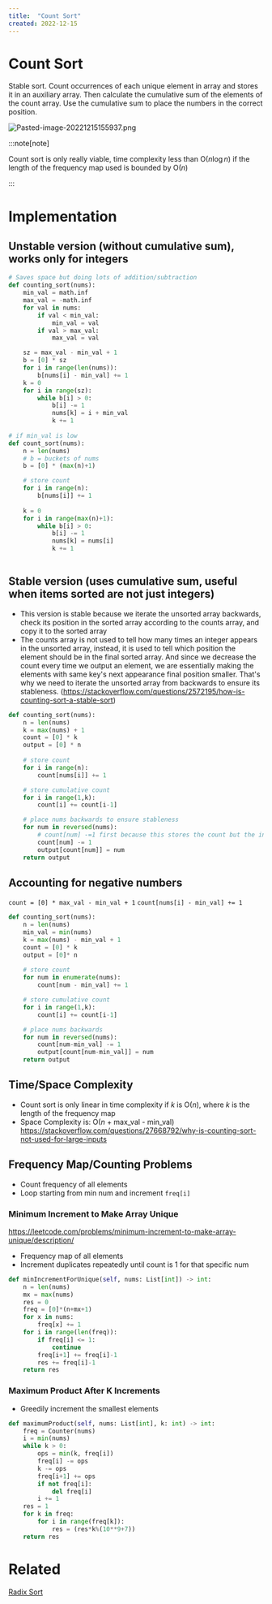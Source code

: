 ```yaml
---
title:  "Count Sort"
created: 2022-12-15
---
```

# Count Sort
Stable sort. Count occurrences of each unique element in array and stores it in an auxiliary array. Then calculate the cumulative sum of the elements of the count array. Use the cumulative sum to place the numbers in the correct position.

![Pasted-image-20221215155937.png](</Pasted-image-20221215155937.png>)

:::note[note] 

Count sort is only really viable, time complexity less than O($n\log n$) if the length of the frequency map used is bounded by O($n$)

:::

# Implementation

## Unstable version (without cumulative sum), works only for integers
```python
# Saves space but doing lots of addition/subtraction
def counting_sort(nums):
	min_val = math.inf
	max_val = -math.inf
	for val in nums:
		if val < min_val:
			min_val = val
		if val > max_val:
			max_val = val

	sz = max_val - min_val + 1
	b = [0] * sz
	for i in range(len(nums)):
		b[nums[i] - min_val] += 1
	k = 0
	for i in range(sz):
		while b[i] > 0:
			b[i] -= 1
			nums[k] = i + min_val
			k += 1
			
# if min_val is low
def count_sort(nums):
	n = len(nums)
	# b = buckets of nums
	b = [0] * (max(n)+1)

	# store count
	for i in range(n):
		b[nums[i]] += 1
	
	k = 0
	for i in range(max(n)+1):
		while b[i] > 0:
			b[i] -= 1
			nums[k] = nums[i]
			k += 1
		

```

## Stable version (uses cumulative sum, useful when items sorted are not just integers)
- This version is stable because we iterate the unsorted array backwards, check its position in the sorted array according to the counts array, and copy it to the sorted array
- The counts array is not used to tell how many times an integer appears in the unsorted array, instead, it is used to tell which position the element should be in the final sorted array. And since we decrease the count every time we output an element, we are essentially making the elements with same key's next appearance final position smaller. That's why we need to iterate the unsorted array from backwards to ensure its stableness. (https://stackoverflow.com/questions/2572195/how-is-counting-sort-a-stable-sort)


```python
def counting_sort(nums):
	n = len(nums)
	k = max(nums) + 1
	count = [0] * k
	output = [0] * n
	
	# store count
	for i in range(n):
		count[nums[i]] += 1

	# store cumulative count
	for i in range(1,k):
		count[i] += count[i-1]

	# place nums backwards to ensure stableness
	for num in reversed(nums):
		# count[num] -=1 first because this stores the count but the index of the output is 0-based
		count[num] -= 1
		output[count[num]] = num
	return output
```

## Accounting for negative numbers
``count = [0] * max_val - min_val + 1``
``count[nums[i] - min_val] += 1``

```python
def counting_sort(nums):
    n = len(nums)
    min_val = min(nums)
    k = max(nums) - min_val + 1
    count = [0] * k
    output = [0]* n
    
    # store count
    for num in enumerate(nums):
        count[num - min_val] += 1

    # store cumulative count
    for i in range(1,k):
        count[i] += count[i-1]

    # place nums backwards
    for num in reversed(nums):
        count[num-min_val] -= 1
        output[count[num-min_val]] = num
    return output
```

## Time/Space Complexity
- Count sort is only linear in time complexity if $k$ is O($n$), where $k$ is the length of the frequency map
- Space Complexity is: O($n$ + max_val - min_val)
https://stackoverflow.com/questions/27668792/why-is-counting-sort-not-used-for-large-inputs

## Frequency Map/Counting Problems 
- Count frequency of all elements
- Loop starting from min num and increment `freq[i]` 
### Minimum Increment to Make Array Unique 
https://leetcode.com/problems/minimum-increment-to-make-array-unique/description/
- Frequency map of all elements
- Increment duplicates repeatedly until count is 1 for that specific num
```python
def minIncrementForUnique(self, nums: List[int]) -> int:
	n = len(nums)
	mx = max(nums)
	res = 0
	freq = [0]*(n+mx+1)
	for x in nums:
		freq[x] += 1
	for i in range(len(freq)):
		if freq[i] <= 1:
			continue
		freq[i+1] += freq[i]-1
		res += freq[i]-1
	return res
```

### Maximum Product After K Increments
- Greedily increment the smallest elements
```python
def maximumProduct(self, nums: List[int], k: int) -> int:
	freq = Counter(nums)
	i = min(nums)
	while k > 0:
		ops = min(k, freq[i])
		freq[i] -= ops
		k -= ops
		freq[i+1] += ops
		if not freq[i]:
			del freq[i]
		i += 1
	res = 1
	for k in freq:
		for i in range(freq[k]):
			res = (res*k%(10**9+7))
	return res
```
# Related
[Radix Sort](</docs/Algorithms/Sorting/Radix Sort.md>)